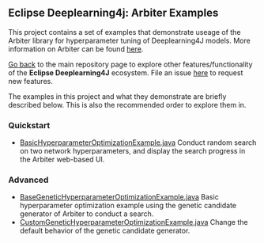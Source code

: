 ## Eclipse Deeplearning4j: Arbiter Examples

This project contains a set of examples that demonstrate useage of the Arbiter library for hyperparameter tuning of Deeplearning4J models. More information on Arbiter can be found [here](https://deeplearning4j.konduit.ai/arbiter/overview).

[Go back](../README.md) to the main repository page to explore other features/functionality of the **Eclipse Deeplearning4J** ecosystem. File an issue [here](https://github.com/eclipse/deeplearning4j-examples/issues) to request new features.

The examples in this project and what they demonstrate are briefly described below. This is also the recommended order to explore them in.

### Quickstart
* [BasicHyperparameterOptimizationExample.java](./src/main/java/org/deeplearning4j/arbiterexamples/quickstart/BasicHyperparameterOptimizationExample.java)
Conduct random search on two network hyperparameters, and display the search progress in the Arbiter web-based UI.

### Advanced
* [BaseGeneticHyperparameterOptimizationExample.java](./src/main/java/org/deeplearning4j/arbiterexamples/advanced/genetic/BaseGeneticHyperparameterOptimizationExample.java)
Basic hyperparameter optimization example using the genetic candidate generator of Arbiter to conduct a search.
* [CustomGeneticHyperparameterOptimizationExample.java](./src/main/java/org/deeplearning4j/arbiterexamples/advanced/genetic/CustomGeneticHyperparameterOptimizationExample.java)
Change the default behavior of the genetic candidate generator.

